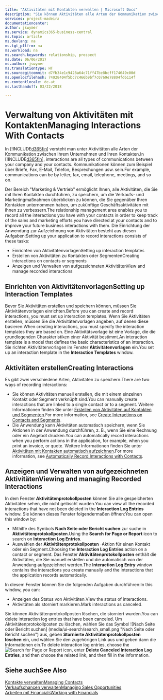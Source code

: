 ```yaml
---
title: "Aktivitäten mit Kontakten verwalten | Microsoft Docs"
description: "Sie können Aktivitäten alle Arten der Kommunikation zwischen Ihrem Unternehmen und Ihren Kontakten aufzeichnen, uum Beispiel Briefe, Fax, E-Mail, Telefon, Besprechungen usw."
services: project-madeira
documentationcenter: 
author: jswymer
ms.service: dynamics365-business-central
ms.topic: article
ms.devlang: na
ms.tgt_pltfrm: na
ms.workload: na
ms.search.keywords: relationship, prospect
ms.date: 06/06/2017
ms.author: jswymer
ms.translationtype: HT
ms.sourcegitcommit: d7fb34e1c9428a64c71ff47be8bcff174649c00d
ms.openlocfilehash: 74028404f5bc7c466b9bf7c0769e78804fd6114f
ms.contentlocale: de-at
ms.lasthandoff: 03/22/2018

---
```

# <a name="managing-interactions-with-contacts"></a><span data-ttu-id="de5f3-103">Verwaltung von Aktivitäten mit Kontakten</span><span class="sxs-lookup"><span data-stu-id="de5f3-103">Managing Interactions With Contacts</span></span>
<span data-ttu-id="de5f3-104">In [!INCLUDE[d365fin](includes/d365fin_md.md)] versteht man unter Aktivitäten alle Arten der Kommunikation zwischen Ihrem Unternehmen und Ihren Kontakten.</span><span class="sxs-lookup"><span data-stu-id="de5f3-104">In [!INCLUDE[d365fin](includes/d365fin_md.md)], interactions are all types of communications between your company and your contacts.</span></span> <span data-ttu-id="de5f3-105">Kommunikationen können zum Beispiel über Briefe, Fax, E-Mail, Telefon, Besprechungen usw. sein.</span><span class="sxs-lookup"><span data-stu-id="de5f3-105">For example, communications can be by letter, fax, email, telephone, meetings, and so on.</span></span>

<span data-ttu-id="de5f3-106">Der Bereich "Marketing & Vertrieb" ermöglicht Ihnen, alle Aktivitäten, die Sie mit Ihren Kontakten durchführen, zu speichern, um die Verkaufs- und Marketingmaßnahmen überblicken zu können, die Sie gegenüber Ihren Kontakten unternommen haben, um zukünftige Geschäftsaktivitäten mit ihnen zu verbessern.</span><span class="sxs-lookup"><span data-stu-id="de5f3-106">The relationship management area enables you to record all the interactions you have with your contacts in order to keep track of the sales and marketing efforts you have directed at your contacts and to improve your future business interactions with them.</span></span> <span data-ttu-id="de5f3-107">Die Einrichtung der Anwendung zur Aufzeichnung von Aktivitäten besteht aus diesen Aufgaben:</span><span class="sxs-lookup"><span data-stu-id="de5f3-107">Setting up your application to record interactions consists of these tasks:</span></span>

* <span data-ttu-id="de5f3-108">Einrichten von Aktivitätenvorlagen</span><span class="sxs-lookup"><span data-stu-id="de5f3-108">Setting up interaction templates</span></span>  
* <span data-ttu-id="de5f3-109">Erstellen von Aktivitäten zu Kontakten oder Segmenten</span><span class="sxs-lookup"><span data-stu-id="de5f3-109">Creating interactions on contacts or segments</span></span>  
* <span data-ttu-id="de5f3-110">Anzeigen und Verwalten von aufgezeichneten Aktivitäten</span><span class="sxs-lookup"><span data-stu-id="de5f3-110">View and manage recorded interactions</span></span>  

##  <a name="setting-up-interaction-templates"></a><span data-ttu-id="de5f3-111">Einrichten von Aktivitätenvorlagen</span><span class="sxs-lookup"><span data-stu-id="de5f3-111">Setting up Interaction Templates</span></span>
<span data-ttu-id="de5f3-112">Bevor Sie Aktivitäten erstellen und speichern können, müssen Sie Aktivitätenvorlagen einrichten.</span><span class="sxs-lookup"><span data-stu-id="de5f3-112">Before you can create and record interactions, you must set up interaction templates.</span></span> <span data-ttu-id="de5f3-113">Wenn Sie Aktivitäten erstellen, müssen Sie die Aktivitätenvorlagen angeben, auf denen diese basieren.</span><span class="sxs-lookup"><span data-stu-id="de5f3-113">When creating interactions, you must specify the interaction templates they are based on.</span></span> <span data-ttu-id="de5f3-114">Eine Aktivitätsvorlage ist eine Vorlage, die die grundlegenden Charakteristiken einer Aktivität bestimmt.</span><span class="sxs-lookup"><span data-stu-id="de5f3-114">An interaction template is a model that defines the basic characteristics of an interaction.</span></span>
<span data-ttu-id="de5f3-115">Sie richten Aktivitätenvorlagen im Fenster **Aktivitätenvorlagen** ein.</span><span class="sxs-lookup"><span data-stu-id="de5f3-115">You set up an interaction template in the **Interaction Templates** window.</span></span>  

## <a name="creating-interactions"></a><span data-ttu-id="de5f3-116">Aktivitäten erstellen</span><span class="sxs-lookup"><span data-stu-id="de5f3-116">Creating Interactions</span></span>
<span data-ttu-id="de5f3-117">Es gibt zwei verschiedene Arten, Aktivitäten zu speichern.</span><span class="sxs-lookup"><span data-stu-id="de5f3-117">There are two ways of recording interactions:</span></span>

* <span data-ttu-id="de5f3-118">Sie können Aktivitäten manuell erstellen, die mit einem einzelnen Kontakt oder Segment verknüpft sind.</span><span class="sxs-lookup"><span data-stu-id="de5f3-118">You can manually create interactions that are linked to a single contact or to a segment.</span></span> <span data-ttu-id="de5f3-119">Weitere Informationen finden Sie unter [Erstellen von Aktivitäten auf Kontakten und Segmenten](marketing-how-create-interactions.md).</span><span class="sxs-lookup"><span data-stu-id="de5f3-119">For more information, see [Create Interactions on Contacts and Segments](marketing-how-create-interactions.md).</span></span>  
* <span data-ttu-id="de5f3-120">Die Anwendung kann Aktivitäten automatisch speichern, wenn Sie Aktionen in der Anwendung durchführen, z. B., wenn Sie eine Rechnung oder ein Angebot drucken.</span><span class="sxs-lookup"><span data-stu-id="de5f3-120">You can automatically record interactions when you perform actions in the application, for example, when you print an invoice, or quote.</span></span> <span data-ttu-id="de5f3-121">Weitere Informationen finden Sie unter [Aktivitäten mit Kontakten automatisch aufzeichnen](marketing-auto-record-interactions.md).</span><span class="sxs-lookup"><span data-stu-id="de5f3-121">For more information, see [Automatically Record Interactions with Contacts](marketing-auto-record-interactions.md).</span></span>

## <a name="viewing-and-managing-recorded-interactions"></a><span data-ttu-id="de5f3-122">Anzeigen und Verwalten von aufgezeichneten Aktivitäten</span><span class="sxs-lookup"><span data-stu-id="de5f3-122">Viewing and managing Recorded Interactions</span></span>
<span data-ttu-id="de5f3-123">In dem Fenster **Aktivitätenprotokollposten** können Sie alle gespeicherten Aktivitäten sehen, die nicht gelöscht wurden.</span><span class="sxs-lookup"><span data-stu-id="de5f3-123">You can view all the recorded interactions that have not been deleted in the **Interaction Log Entries** window.</span></span> <span data-ttu-id="de5f3-124">Sie können dieses Fenster folgendermaßen öffnen:</span><span class="sxs-lookup"><span data-stu-id="de5f3-124">You can open this window by:</span></span>

* <span data-ttu-id="de5f3-125">Mithilfe des Symbols **Nach Seite oder Bericht suchen** zur suche in **Aktivitätenprotokollposten**.</span><span class="sxs-lookup"><span data-stu-id="de5f3-125">Using the **Search for Page or Report** icon to search on **Interaction Log Entries**.</span></span>
* <span data-ttu-id="de5f3-126">Auswählen der **Aktivitätenprotokollposten** -Aktion für einen Kontakt oder ein Segment.</span><span class="sxs-lookup"><span data-stu-id="de5f3-126">Choosing the **Interaction Log Entries** action on a contact or segment.</span></span>
  <span data-ttu-id="de5f3-127">Das Fenster **Aktivitätenprotokollposten** enthält die Aktivitäten, die Sie manuell erstellen und die automatisch von der Anwendung aufgezeichnet werden.</span><span class="sxs-lookup"><span data-stu-id="de5f3-127">The **Interaction Log Entry** window contains the interactions you create manually and the interactions that the application records automatically.</span></span>

<span data-ttu-id="de5f3-128">In diesem Fenster können Sie die folgenden Aufgaben durchführen:</span><span class="sxs-lookup"><span data-stu-id="de5f3-128">In this window, you can:</span></span>

* <span data-ttu-id="de5f3-129">Anzeigen des Status von Aktivitäten.</span><span class="sxs-lookup"><span data-stu-id="de5f3-129">View the status of interactions.</span></span>
* <span data-ttu-id="de5f3-130">Aktivitäten als storniert markieren.</span><span class="sxs-lookup"><span data-stu-id="de5f3-130">Mark interactions as canceled.</span></span>

<span data-ttu-id="de5f3-131">Sie können Aktivitätenprotokollposten löschen, die storniert wurden.</span><span class="sxs-lookup"><span data-stu-id="de5f3-131">You can delete interaction log entries that have been canceled.</span></span> <span data-ttu-id="de5f3-132">Um Aktivitätenprotokollposten zu löschen, wählen Sie das Symbol ![Nach Seite oder Bericht suchen] (media/ui-search/search_small.png "Nach Seite oder Bericht suchen") aus, geben **Stornierte Aktivitätenprotokollposten löschen** ein, und wählen Sie den zugehörigen Link aus und geben dann die Informationen ein.</span><span class="sxs-lookup"><span data-stu-id="de5f3-132">To delete interaction log entries, choose the ![Search for Page or Report](media/ui-search/search_small.png "Search for Page or Report icon") icon, enter **Delete Canceled Interaction Log Entries**, and then choose the related link, and then fill in the information.</span></span>

## <a name="see-also"></a><span data-ttu-id="de5f3-133">Siehe auch</span><span class="sxs-lookup"><span data-stu-id="de5f3-133">See Also</span></span>
[<span data-ttu-id="de5f3-134">Kontakte verwalten</span><span class="sxs-lookup"><span data-stu-id="de5f3-134">Managing Contacts</span></span>](marketing-contacts.md)  
[<span data-ttu-id="de5f3-135">Verkaufschancen verwalten</span><span class="sxs-lookup"><span data-stu-id="de5f3-135">Managing Sales Opportunities</span></span>](marketing-manage-sales-opportunities.md)  
[<span data-ttu-id="de5f3-136">Arbeiten mit Financials</span><span class="sxs-lookup"><span data-stu-id="de5f3-136">Working with Financials</span></span>](ui-work-product.md)  

